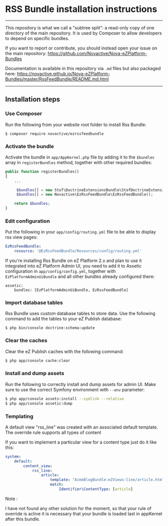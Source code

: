 # RSS Bundle installation instructions

----

This repository is what we call a "subtree split": a read-only copy of one directory of the main repository. 
It is used by Composer to allow developers to depend on specific bundles.

If you want to report or contribute, you should instead open your issue on the main repository: https://github.com/Novactive/Nova-eZPlatform-Bundles

Documentation is available in this repository via `.md` files but also packaged here: https://novactive.github.io/Nova-eZPlatform-Bundles/master/RssFeedBundle/README.md.html

----

## Installation steps

### Use Composer

Run the following from your website root folder to install Rss Bundle:

```
$ composer require novactive/ezrssfeedbundle
```

### Activate the bundle

Activate the bundle in `app/AppKernel.php` file by adding it to the `$bundles` array in `registerBundles` method, together with other required bundles:

```php
public function registerBundles()
{
    ...

     $bundles[] = new Stof\DoctrineExtensionsBundle\StofDoctrineExtensionsBundle();
     $bundles[] = new Novactive\EzRssFeedBundle\EzRssFeedBundle();

    return $bundles;
}
```

### Edit configuration

Put the following in your `app/config/routing.yml` file to be able to display rss view pages:

```yml
EzRssFeedBundle:
    resource: '@EzRssFeedBundle/Resources/config/routing.yml'
```

If you're installing Rss Bundle on eZ Platform 2.x and plan to use it integrated into eZ Platform Admin UI, you need to add it to Assetic configuration in `app/config/config.yml`, together with `EzPlatformAdminUiBundle` and all other bundles already configured there:

```
assetic:
    bundles: [EzPlatformAdminUiBundle, EzRssFeedBundle]
```

### Import database tables

Rss Bundle uses custom database tables to store data. Use the following command to add the tables to your eZ Publish database:

```
$ php bin/console doctrine:schema:update 
```

### Clear the caches

Clear the eZ Publish caches with the following command:

```bash
$ php app/console cache:clear
```

### Install and dump assets

Run the following to correctly install and dump assets for admin UI. Make sure to use the correct Symfony environment with `--env` parameter:

```bash
$ php app/console assets:install --symlink --relative
$ php app/console assetic:dump
```

### Templating

A default view "rss_line" was created with an associated default template.
The override rule supports all types of content

If you want to implement a particular view for a content type just do it like this:

```yml
system:
    default:
        content_view:
            rss_line:
                article:
                    template: "AcmeBlogBundle:eZViews:line/article.html.twig"
                    match:
                        Identifier\ContentType: [article]
```

Note : 

I have not found any other solution for the moment, so that your rule of override is active it is necessary that your bundle is loaded last in appKernel after this bundle.                        
